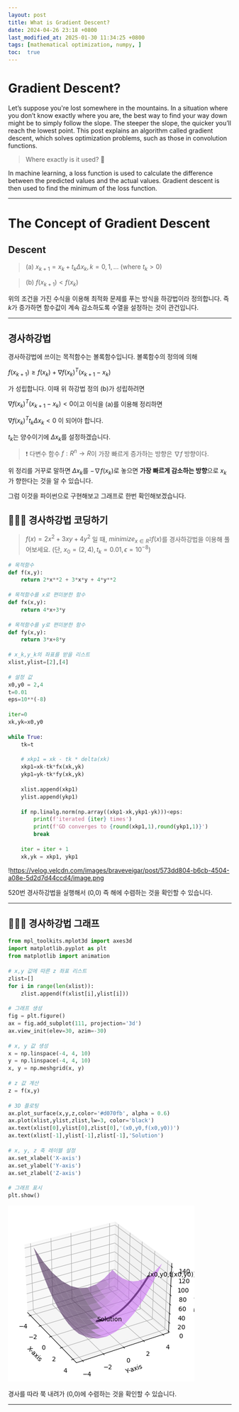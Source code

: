 ```yaml
---
layout: post
title: What is Gradient Descent?
date: 2024-04-26 23:18 +0800
last_modified_at: 2025-01-30 11:34:25 +0800
tags: [mathematical optimization, numpy, ]
toc:  true
---
```



# Gradient Descent?

Let’s suppose you're lost somewhere in the mountains. In a situation where you don’t know exactly where you are, the best way to find your way down might be to simply follow the slope. The steeper the slope, the quicker you’ll reach the lowest point. This post explains an algorithm called gradient descent, which solves optimization problems, such as those in convolution functions.

>Where exactly is it used? 🤔

In machine learning, a loss function is used to calculate the difference between the predicted values and the actual values. Gradient descent is then used to find the minimum of the loss function.

---

# The Concept of Gradient Descent

## Descent


>(a) $x_{k+1} = x_{k} + t_k \Delta{x_k},k=0,1,...$ (where $t_k>0$)

>(b) $f(x_{k+1})<f(x_k)$

위의 조건을 가진 수식을 이용해 최적화 문제를 푸는 방식을 하강법이라 정의합니다. 즉 $k$가 증가하면 함수값이 계속 감소하도록 수열을 설정하는 것이 관건입니다.

---

## 경사하강법

경사하강법에 쓰이는 목적함수는 볼록함수입니다. 볼록함수의 정의에 의해

$f(x_{k+1}) \geq f(x_k)+\nabla f(x_k)^T(x_{k+1}-x_k)$

가 성립합니다. 이때 위 하강법 정의 (b)가 성립하려면

$\nabla f(x_k)^T(x_{k+1}-x_k)<0$이고 이식을 (a)를 이용해 정리하면

$\nabla f(x_k)^T t_k\Delta{x_k}<0$ 이 되어야 합니다.

$t_k$는 양수이기에 $\Delta{x_k}$를 설정하겠습니다.

> ❗️ 다변수 함수 $f:R^n \rightarrow R$이 가장 빠르게 증가하는 방향은 $\nabla f$	방향이다.
> 

위 정리를 거꾸로 말하면 $\Delta{x_k}$를  $-\nabla f(x_k)$로 놓으면 **가장 빠르게 감소하는 방향**으로 $x_k$가 향한다는 것을 알 수 있습니다.

그럼 이것을 파이썬으로 구현해보고 그래프로 한번 확인해보겠습니다.

## 🧑🏻‍💻 경사하강법 코딩하기

> $f(x) = 2x^2+3xy+4y^2$ 일 때, $minimize_{x \in R^2} f(x)$를 경사하강법을 이용해 풀어보세요. (단, $x_0=(2,4), t_k=0.01, \epsilon=10^{-8}$)
> 

```python
# 목적함수
def f(x,y):
    return 2*x**2 + 3*x*y + 4*y**2

# 목적함수를 x로 편미분한 함수
def fx(x,y):
    return 4*x+3*y

# 목적함수를 y로 편미분한 함수
def fy(x,y):
    return 3*x+8*y

# x_k,y_k의 좌표를 받을 리스트
xlist,ylist=[2],[4]

# 설정 값
x0,y0 = 2,4
t=0.01
eps=10**(-8)

iter=0
xk,yk=x0,y0

while True:
    tk=t

    # xkp1 = xk - tk * delta(xk)
    xkp1=xk-tk*fx(xk,yk)
    ykp1=yk-tk*fy(xk,yk)

    xlist.append(xkp1)
    ylist.append(ykp1)

    if np.linalg.norm(np.array((xkp1-xk,ykp1-yk)))<eps:
        print(f'iterated {iter} times')
        print(f'GD converges to {round(xkp1,1),round(ykp1,1)}')
        break

    iter = iter + 1
    xk,yk = xkp1, ykp1

```

!https://velog.velcdn.com/images/braveveigar/post/573dd804-b6cb-4504-a08e-5d2d7d44ccd4/image.png

520번 경사하강법을 실행해서 (0,0) 즉 해에 수렴하는 것을 확인할 수 있습니다.

---

## 🧑🏻‍💻 경사하강법 그래프

```python
from mpl_toolkits.mplot3d import axes3d
import matplotlib.pyplot as plt
from matplotlib import animation

# x,y 값에 따른 z 좌표 리스트
zlist=[]
for i in range(len(xlist)):
	zlist.append(f(xlist[i],ylist[i]))

# 그래프 생성
fig = plt.figure()
ax = fig.add_subplot(111, projection='3d')
ax.view_init(elev=30, azim=-30)

# x, y 값 생성
x = np.linspace(-4, 4, 10)
y = np.linspace(-4, 4, 10)
x, y = np.meshgrid(x, y)

# z 값 계산
z = f(x,y)

# 3D 플로팅
ax.plot_surface(x,y,z,color='#d070fb', alpha = 0.6)
ax.plot(xlist,ylist,zlist,lw=3, color='black')
ax.text(xlist[0],ylist[0],zlist[0],'(x0,y0,f(x0,y0))')
ax.text(xlist[-1],ylist[-1],zlist[-1],'Solution')

# x, y, z 축 레이블 설정
ax.set_xlabel('X-axis')
ax.set_ylabel('Y-axis')
ax.set_zlabel('Z-axis')

# 그래프 표시
plt.show()

```

![alt text](image.png)

경사를 따라 쭉 내려가 (0,0)에 수렴하는 것을 확인할 수 있습니다.

---